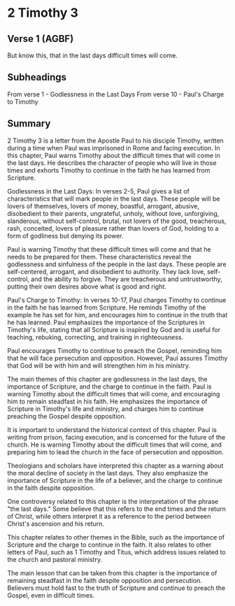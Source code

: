 # 2 Timothy 3

## Verse 1 (AGBF)

But know this, that in the last days difficult times will come.

## Subheadings

From verse 1 - Godlessness in the Last Days
From verse 10 - Paul's Charge to Timothy

## Summary

2 Timothy 3 is a letter from the Apostle Paul to his disciple Timothy, written during a time when Paul was imprisoned in Rome and facing execution. In this chapter, Paul warns Timothy about the difficult times that will come in the last days. He describes the character of people who will live in those times and exhorts Timothy to continue in the faith he has learned from Scripture.

Godlessness in the Last Days:
In verses 2-5, Paul gives a list of characteristics that will mark people in the last days. These people will be lovers of themselves, lovers of money, boastful, arrogant, abusive, disobedient to their parents, ungrateful, unholy, without love, unforgiving, slanderous, without self-control, brutal, not lovers of the good, treacherous, rash, conceited, lovers of pleasure rather than lovers of God, holding to a form of godliness but denying its power.

Paul is warning Timothy that these difficult times will come and that he needs to be prepared for them. These characteristics reveal the godlessness and sinfulness of the people in the last days. These people are self-centered, arrogant, and disobedient to authority. They lack love, self-control, and the ability to forgive. They are treacherous and untrustworthy, putting their own desires above what is good and right.

Paul's Charge to Timothy:
In verses 10-17, Paul charges Timothy to continue in the faith he has learned from Scripture. He reminds Timothy of the example he has set for him, and encourages him to continue in the truth that he has learned. Paul emphasizes the importance of the Scriptures in Timothy's life, stating that all Scripture is inspired by God and is useful for teaching, rebuking, correcting, and training in righteousness.

Paul encourages Timothy to continue to preach the Gospel, reminding him that he will face persecution and opposition. However, Paul assures Timothy that God will be with him and will strengthen him in his ministry.

The main themes of this chapter are godlessness in the last days, the importance of Scripture, and the charge to continue in the faith. Paul is warning Timothy about the difficult times that will come, and encouraging him to remain steadfast in his faith. He emphasizes the importance of Scripture in Timothy's life and ministry, and charges him to continue preaching the Gospel despite opposition.

It is important to understand the historical context of this chapter. Paul is writing from prison, facing execution, and is concerned for the future of the church. He is warning Timothy about the difficult times that will come, and preparing him to lead the church in the face of persecution and opposition.

Theologians and scholars have interpreted this chapter as a warning about the moral decline of society in the last days. They also emphasize the importance of Scripture in the life of a believer, and the charge to continue in the faith despite opposition.

One controversy related to this chapter is the interpretation of the phrase "the last days." Some believe that this refers to the end times and the return of Christ, while others interpret it as a reference to the period between Christ's ascension and his return.

This chapter relates to other themes in the Bible, such as the importance of Scripture and the charge to continue in the faith. It also relates to other letters of Paul, such as 1 Timothy and Titus, which address issues related to the church and pastoral ministry.

The main lesson that can be taken from this chapter is the importance of remaining steadfast in the faith despite opposition and persecution. Believers must hold fast to the truth of Scripture and continue to preach the Gospel, even in difficult times.